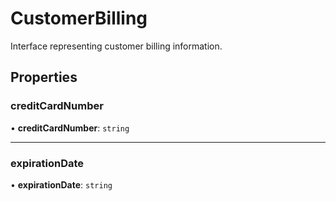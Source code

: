 # CustomerBilling

Interface representing customer billing information.

## Properties

### creditCardNumber

• **creditCardNumber**: `string`

***

### expirationDate

• **expirationDate**: `string`
